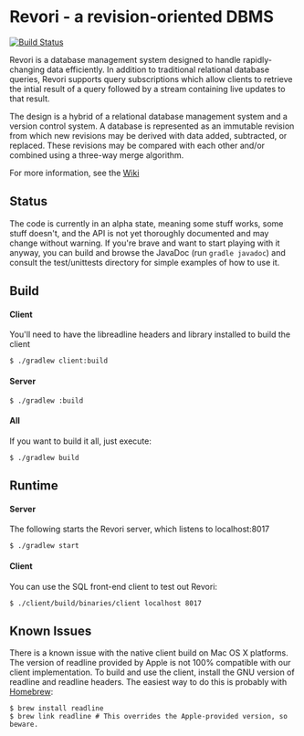 Revori - a revision-oriented DBMS
=================================

[![Build Status](https://travis-ci.org/ReadyTalk/revori.png?branch=master)](https://travis-ci.org/ReadyTalk/revori)

Revori is a database management system designed to handle
rapidly-changing data efficiently.  In addition to traditional
relational database queries, Revori supports query subscriptions
which allow clients to retrieve the intial result of a query followed
by a stream containing live updates to that result.

The design is a hybrid of a relational database management system and
a version control system.  A database is represented as an immutable
revision from which new revisions may be derived with data added,
subtracted, or replaced.  These revisions may be compared with each
other and/or combined using a three-way merge algorithm.

For more information, see the [Wiki](https://github.com/ReadyTalk/revori/wiki)

Status
------

The code is currently in an alpha state, meaning some stuff works,
some stuff doesn't, and the API is not yet thoroughly documented and
may change without warning.  If you're brave and want to start playing
with it anyway, you can build and browse the JavaDoc (run `gradle
javadoc`) and consult the test/unittests directory for simple examples
of how to use it.

Build
-----

#### Client

You'll need to have the libreadline headers and library installed to
build the client

	$ ./gradlew client:build

#### Server

	$ ./gradlew :build


#### All

If you want to build it all, just execute:

	$ ./gradlew build


Runtime
-------

#### Server

The following starts the Revori server, which listens to localhost:8017

	$ ./gradlew start

#### Client

You can use the SQL front-end client to test out Revori:


	$ ./client/build/binaries/client localhost 8017

Known Issues
------------

There is a known issue with the native client build on Mac OS X platforms.
The version of readline provided by Apple is not 100% compatible with our
client implementation. To build and use the client, install the GNU version
of readline and readline headers. The easiest way to do this is probably with
[Homebrew](http://mxcl.github.com/homebrew/):

	$ brew install readline
	$ brew link readline # This overrides the Apple-provided version, so beware.
